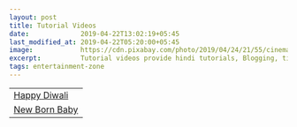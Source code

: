 ```yaml
---
layout: post
title: Tutorial Videos
date:             2019-04-22T13:02:19+05:45
last_modified_at: 2019-04-22T05:20:00+05:45
image:            https://cdn.pixabay.com/photo/2019/04/24/21/55/cinema-4153289_960_720.jpg
excerpt:          Tutorial videos provide hindi tutorials, Blogging, tips and tricks, computer repair and data recovery.
tags: entertainment-zone
---
```


<table>

<tr><td><a href="https://www.youtube.com/embed/ntyhz7IECbw" target="vidframe">Happy Diwali</a></td></tr>

<tr><td><a href="https://www.youtube.com/embed/MlePPVEJEP8" target="vidframe">New Born Baby</a></td></tr>

</table>

<iframe width="560" height="315" src="about:blank" id="vidframe" name="vidframe" frameborder="0" controls="controls" allowfullscreen="allowfullscreen" mozallowfullscreen="mozallowfullscreen" msallowfullscreen="msallowfullscreen" oallowfullscreen="oallowfullscreen" webkitallowfullscreen="webkitallowfullscreen"></iframe>
<script>
    var vidframe = document.getElementById("vidframe");
<iframe>
</script>
